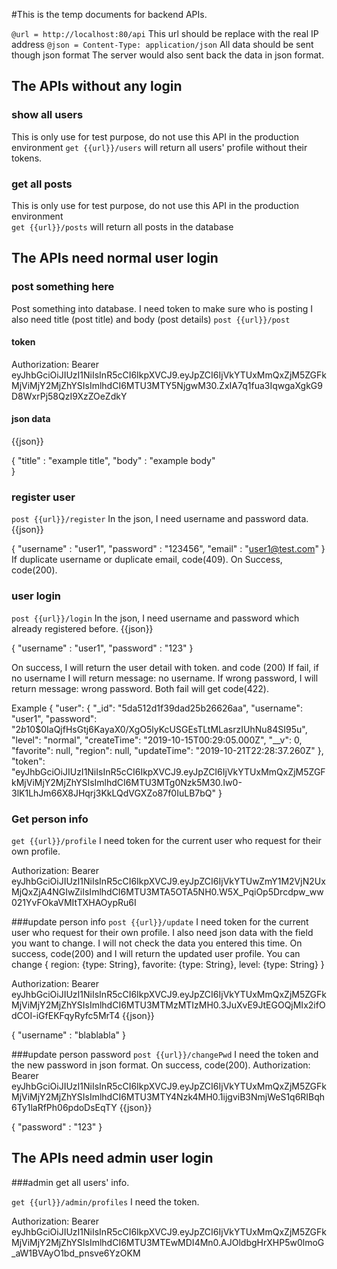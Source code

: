 #This is the temp documents for backend APIs.


`@url = http://localhost:80/api`
This url should be replace with the real IP address
`@json = Content-Type: application/json`
All data should be sent though json format 
The server would also sent back the data in json format.


## The APIs without any login
### show all users
This is only use for test purpose, do not use this API in the
production environment
`get {{url}}/users`
will return all users' profile without their tokens.

### get all posts 
This is only use for test purpose, do not use this API in the
production environment  
`get {{url}}/posts`
will return all posts in the database


## The APIs need normal user login
### post something here
Post something into database. 
I need token to make sure who is posting
I also need title (post title) and body (post details)
`post {{url}}/post`
#### token
Authorization: Bearer 
eyJhbGciOiJIUzI1NiIsInR5cCI6IkpXVCJ9.eyJpZCI6IjVkYTUxMmQxZjM5ZGFkMjViMjY2MjZhYSIsImlhdCI6MTU3MTY5NjgwM30.ZxIA7q1fua3IqwgaXgkG9D8WxrPj58QzI9XzZOeZdkY
#### json data
{{json}}

{
    "title" : "example title",
    "body" : "example body"  
}

### register user
`post {{url}}/register`
In the json, I need username and password data.
{{json}}

{
    "username" : "user1",
    "password" : "123456",
    "email" : "user1@test.com"
}
If duplicate username or duplicate email, code(409). On Success, code(200).

### user login 
`post {{url}}/login`
In the json, I need username and password which already registered before.
{{json}}

{
    "username" : "user1",
    "password" : "123"
}

On success, I will return the user detail with token. and code (200) If fail, if no username I will return message: no username. If wrong password, I will return message: wrong password. 
Both fail will get code(422).

Example
{
  "user": {
    "_id": "5da512d1f39dad25b26626aa",
    "username": "user1",
    "password": "$2b$10$0IaQjfHsGtj6KayaX0/XgO5lyKcUSGEsTLtMLasrzIUhNu84SI95u",
    "level": "normal",
    "createTime": "2019-10-15T00:29:05.000Z",
    "__v": 0,
    "favorite": null,
    "region": null,
    "updateTime": "2019-10-21T22:28:37.260Z"
  },
  "token": "eyJhbGciOiJIUzI1NiIsInR5cCI6IkpXVCJ9.eyJpZCI6IjVkYTUxMmQxZjM5ZGFkMjViMjY2MjZhYSIsImlhdCI6MTU3MTg0Nzk5M30.Iw0-3lK1LhJm66X8JHqrj3KkLQdVGXZo87f0IuLB7bQ"
}




### Get person info
`get {{url}}/profile`
I need token for the current user who request for their own profile.

Authorization: Bearer eyJhbGciOiJIUzI1NiIsInR5cCI6IkpXVCJ9.eyJpZCI6IjVkYTUwZmY1M2VjN2UxMjQxZjA4NGIwZiIsImlhdCI6MTU3MTA5OTA5NH0.W5X_PqiOp5Drcdpw_ww021YvFOkaVMItTXHAOypRu6I


###update person info
`post {{url}}/update`
I need token for the current user who request for their own profile.
I also need json data with the field you want to change. 
I will not check the data you entered this time. 
On success, code(200) and I will return the updated user profile.
You can change
{
    region: {type: String},
    favorite: {type: String},
    level: {type: String}
}

Authorization: Bearer eyJhbGciOiJIUzI1NiIsInR5cCI6IkpXVCJ9.eyJpZCI6IjVkYTUxMmQxZjM5ZGFkMjViMjY2MjZhYSIsImlhdCI6MTU3MTMzMTIzMH0.3JuXvE9JtEGOQjMIx2ifOdCOI-iGfEKFqyRyfc5MrT4
{{json}}

{
    "username" : "blablabla"
}


###update person password
`post {{url}}/changePwd`
I need the token and the new password in json format.
On success, code(200).
Authorization: Bearer eyJhbGciOiJIUzI1NiIsInR5cCI6IkpXVCJ9.eyJpZCI6IjVkYTUxMmQxZjM5ZGFkMjViMjY2MjZhYSIsImlhdCI6MTU3MTY4Nzk4MH0.1ijgviB3NmjWeS1q6RIBqh6Ty1laRfPh06pdoDsEqTY
{{json}}

{
    "password" : "123"
}

## The APIs need admin user login
###admin get all users' info.

`get {{url}}/admin/profiles`
I need the token.

Authorization: Bearer eyJhbGciOiJIUzI1NiIsInR5cCI6IkpXVCJ9.eyJpZCI6IjVkYTUxMmQxZjM5ZGFkMjViMjY2MjZhYSIsImlhdCI6MTU3MTEwMDI4Mn0.AJOldbgHrXHP5w0lmoG_aW1BVAyO1bd_pnsve6YzOKM

